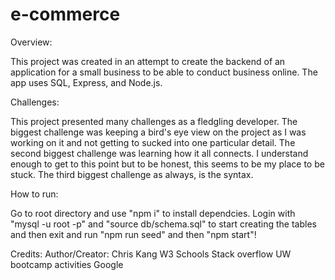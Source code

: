 # e-commerce

Overview:

This project was created in an attempt to create the backend of an application for a small business to be able to conduct business online. The app uses SQL, Express, and Node.js.


Challenges: 

This project presented many challenges as a fledgling developer. The biggest challenge was keeping a bird's eye view on the project as I was working on it and not getting to sucked into one particular detail. The second biggest challenge was learning how it all connects. I understand enough to get to this point but to be honest, this seems to be my place to be stuck. The third biggest challenge as always, is the syntax.

How to run:

Go to root directory and use "npm i" to install dependcies. Login with "mysql -u root -p" and "source db/schema.sql" to start creating the tables and then exit and run "npm run seed" and then "npm start"!

Credits:
Author/Creator: Chris Kang
W3 Schools
Stack overflow
UW bootcamp activities
Google
